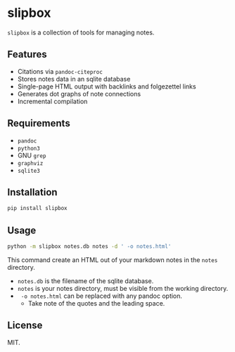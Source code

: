 slipbox
=======

`slipbox` is a collection of tools for managing notes.

Features
--------

- Citations via `pandoc-citeproc`
- Stores notes data in an sqlite database
- Single-page HTML output with backlinks and folgezettel links
- Generates dot graphs of note connections
- Incremental compilation

Requirements
------------

- `pandoc`
- `python3`
- GNU `grep`
- `graphviz`
- `sqlite3`

Installation
------------

```bash
pip install slipbox
```

Usage
-----

```bash
python -m slipbox notes.db notes -d ' -o notes.html'
```

This command create an HTML out of your markdown notes in the `notes` directory.

- `notes.db` is the filename of the sqlite database.
- `notes` is your notes directory, must be visible from the working directory.
- ` -o notes.html` can be replaced with any pandoc option.
    + Take note of the quotes and the leading space.

License
-------

MIT.
